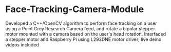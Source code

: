 # Face-Tracking-Camera-Module
Developed a C++/OpenCV algorithm to perform face tracking on a user using a Point Grey Research Camera feed,
and rotate a bipolar stepper motor mounted with a camera based on the user's head rotation. Interfaced a stepper 
motor and Raspberry Pi using L293DNE motor driver; live demo videos included
